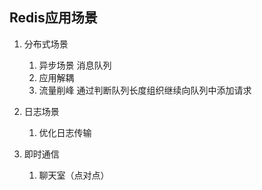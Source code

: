 ## Redis应用场景

1. 分布式场景
    1. 异步场景 消息队列
    2. 应用解耦
    3. 流量削峰
        通过判断队列长度组织继续向队列中添加请求

2. 日志场景
    1. 优化日志传输

3. 即时通信
    1. 聊天室（点对点）


